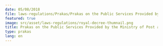 ```yaml
---
date: 05/08/2018
file: laws-regulations/Prakas/Prakas on the Public Services Provided by the Ministry of Post and Telecommunications.pdf
featured: true
image: src/asset/laws-regulations/royal-decree-thumnail.png
title: Prakas on the Public Services Provided by the Ministry of Post and Telecommunications
type: prakas
lang: en
---
```

